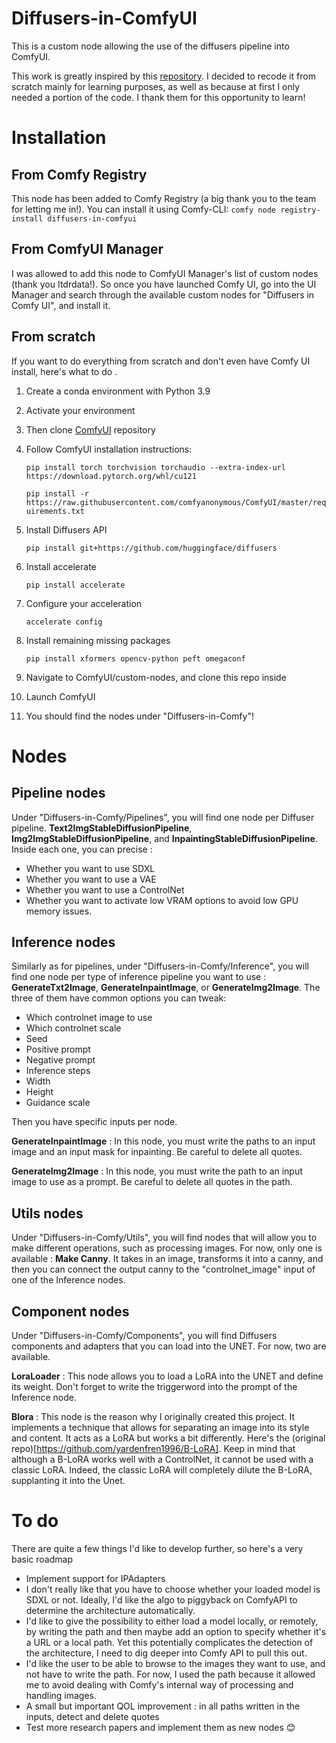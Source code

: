 # Diffusers-in-ComfyUI
This is a custom node allowing the use of the diffusers pipeline into ComfyUI. 

This work is greatly inspired by this [repository](https://github.com/Limitex/ComfyUI-Diffusers). I decided to recode it from scratch mainly for learning purposes, as well as because at first I only needed a portion of the code. I thank them for this opportunity to learn!

# Installation
## From Comfy Registry
This node has been added to Comfy Registry (a big thank you to the team for letting me in!). You can install it using Comfy-CLI:
```comfy node registry-install diffusers-in-comfyui```

## From ComfyUI Manager
I was allowed to add this node to ComfyUI Manager's list of custom nodes (thank you Itdrdata!). So once you have launched Comfy UI, go into the UI Manager and search through the available custom nodes for "Diffusers in Comfy UI", and install it.

## From scratch
If you want to do everything from scratch and don't even have Comfy UI install, here's what to do .

1. Create a conda environment with Python 3.9
2. Activate your environment
3. Then clone [ComfyUI](https://github.com/comfyanonymous/ComfyUI) repository

4. Follow ComfyUI installation instructions:

    ```pip install torch torchvision torchaudio --extra-index-url https://download.pytorch.org/whl/cu121```

    ```pip install -r https://raw.githubusercontent.com/comfyanonymous/ComfyUI/master/requirements.txt```

5. Install Diffusers API 

    ```pip install git+https://github.com/huggingface/diffusers```

6. Install accelerate

    ```pip install accelerate```

7. Configure your acceleration

    ```accelerate config```

8. Install remaining missing packages

    ```pip install xformers opencv-python peft omegaconf```

9. Navigate to ComfyUI/custom-nodes, and clone this repo inside

10. Launch ComfyUI

11. You should find the nodes under "Diffusers-in-Comfy"!



# Nodes

## Pipeline nodes
Under "Diffusers-in-Comfy/Pipelines", you will find one node per Diffuser pipeline. **Text2ImgStableDiffusionPipeline**, **Img2ImgStableDiffusionPipeline**, and **InpaintingStableDiffusionPipeline**. Inside each one, you can precise :
- Whether you want to use SDXL
- Whether you want to use a VAE
- Whether you want to use a ControlNet
- Whether you want to activate low VRAM options to avoid low GPU memory issues.

## Inference nodes
Similarly as for pipelines, under "Diffusers-in-Comfy/Inference", you will find one node per type of inference pipeline you want to use : **GenerateTxt2Image**, **GenerateInpaintImage**, or **GenerateImg2Image**. The three of them have common options you can tweak:
- Which controlnet image to use
- Which controlnet scale
- Seed
- Positive prompt
- Negative prompt
- Inference steps
- Width
- Height
- Guidance scale

Then you have specific inputs per node.

**GenerateInpaintImage** : In this  node, you must write the paths to an input image and an input mask for inpainting. Be careful to delete all quotes. 

**GenerateImg2Image** : In this node, you must write the path to an input image to use as a prompt. Be careful to delete all quotes in the path.

## Utils nodes
Under "Diffusers-in-Comfy/Utils", you will find nodes that will allow you to make different operations, such as processing images. For now, only one is available : **Make Canny**. It takes in an image, transforms it into a canny, and then you can connect the output canny to the "controlnet_image" input of one of the Inference nodes. 

## Component nodes
Under "Diffusers-in-Comfy/Components", you will find Diffusers components and adapters that you can load into the UNET. For now, two are available.

**LoraLoader** : This node allows you to load a LoRA into the UNET and define its weight. Don't forget to write the triggerword into the prompt of the Inference node.

**Blora** : This node is the reason why I originally created this project. It implements a technique that allows for separating an image into its style and content. It acts as a LoRA but works a bit differently. Here's the (original repo)[https://github.com/yardenfren1996/B-LoRA]. Keep in mind that although a B-LoRA works well with a ControlNet, it cannot be used with a classic LoRA. Indeed, the classic LoRA will completely dilute the B-LoRA, supplanting it into the Unet.


# To do
There are quite a few things I'd like to develop further, so here's a very basic roadmap
- Implement support for IPAdapters
- I don't really like that you have to choose whether your loaded model is SDXL or not. Ideally, I'd like the algo to piggyback on ComfyAPI to determine the architecture automatically.
- I'd like to give the possibility to either load a model locally, or remotely, by writing the path and then maybe add an option to specify whether it's a URL or a local path. Yet this potentially complicates the detection of the architecture, I need to dig deeper into Comfy API to pull this out.
- I'd like the user to be able to browse to the images they want to use, and not have to write the path. For now, I used the path because it allowed me to avoid dealing with Comfy's internal way of processing and handling images.
- A small but important QOL improvement : in all paths written in the inputs, detect and delete quotes
- Test more research papers and implement them as new nodes 😊